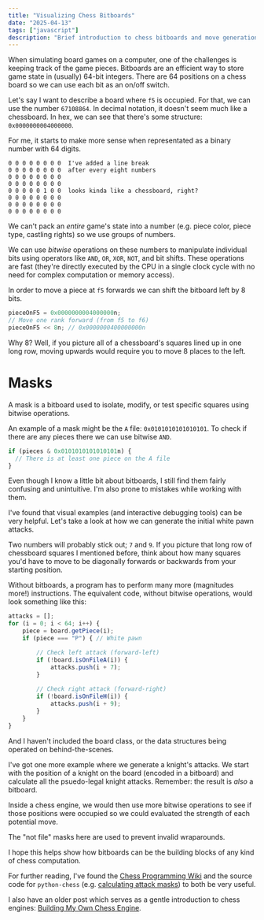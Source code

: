 ```yaml
---
title: "Visualizing Chess Bitboards"
date: "2025-04-13"
tags: ["javascript"]
description: "Brief introduction to chess bitboards and move generation with animations."
---
```


When simulating board games on a computer, one of the challenges is keeping track of the game pieces. Bitboards are an efficient way to store game state in (usually) 64-bit integers. There are 64 positions on a chess board so we can use each bit as an on/off switch.

Let's say I want to describe a board where `f5` is occupied. For that, we can use the number `67108864`. In decimal notation, it doesn't seem much like a chessboard. In hex, we can see that there's some structure: `0x0000000004000000`.

For me, it starts to make more sense when representated as a binary number with 64 digits.

```text
0 0 0 0 0 0 0 0  I've added a line break
0 0 0 0 0 0 0 0  after every eight numbers
0 0 0 0 0 0 0 0
0 0 0 0 0 0 0 0
0 0 0 0 0 1 0 0  looks kinda like a chessboard, right?
0 0 0 0 0 0 0 0
0 0 0 0 0 0 0 0
0 0 0 0 0 0 0 0
```

We can't pack an _entire_ game's state into a number (e.g. piece color, piece type, castling rights) so we use groups of numbers.

We can use _bitwise_ operations on these numbers to manipulate individual bits using operators like `AND`, `OR`, `XOR`, `NOT`, and bit shifts. These operations are fast (they're directly executed by the CPU in a single clock cycle with no need for complex computation or memory access).

In order to move a piece at `f5` forwards we can shift the bitboard left by 8 bits.

```js
pieceOnF5 = 0x0000000004000000n;
// Move one rank forward (from f5 to f6)
pieceOnF5 << 8n; // 0x0000000400000000n
```

Why 8? Well, if you picture all of a chessboard's squares lined up in one long row, moving upwards would require you to move 8 places to the left.

# Masks

A mask is a bitboard used to isolate, modify, or test specific squares using bitwise operations.

An example of a mask might be the `A` file: `0x0101010101010101`. To check if there are any pieces there we can use bitwise `AND`.

```js
if (pieces & 0x0101010101010101n) {
  // There is at least one piece on the A file
}
```

Even though I know a little bit about bitboards, I still find them fairly confusing and unintuitive. I'm also prone to mistakes while working with them.

I've found that visual examples (and interactive debugging tools) can be very helpful. Let's take a look at how we can generate the initial white pawn attacks.

Two numbers will probably stick out; `7` and `9`. If you picture that long row of chessboard squares I mentioned before, think about how many squares you'd have to move to be diagonally forwards or backwards from your starting position.

<div className="bitboards" id="whitePawnAttacks"></div>

Without bitboards, a program has to perform many more (magnitudes more!) instructions. The equivalent code, without bitwise operations, would look something like this:

```js
attacks = [];
for (i = 0; i < 64; i++) {
    piece = board.getPiece(i);
    if (piece === "P") { // White pawn

        // Check left attack (forward-left)
        if (!board.isOnFileA(i)) {
            attacks.push(i + 7);
        }
        
        // Check right attack (forward-right)
        if (!board.isOnFileH(i)) {
            attacks.push(i + 9);
        }
    }
}
```

And I haven't included the board class, or the data structures being operated on behind-the-scenes.

I've got one more example where we generate a knight's attacks. We start with the position of a knight on the board (encoded in a bitboard) and calculate all the psuedo-legal knight attacks. Remember: the result is _also_ a bitboard.

Inside a chess engine, we would then use more bitwise operations to see if those positions were occupied so we could evaluated the strength of each potential move.

The "not file" masks here are used to prevent invalid wraparounds.

<div className="bitboards" id="knightAttack"></div>

I hope this helps show how bitboards can be the building blocks of any kind of chess computation.

For further reading, I've found the [Chess Programming Wiki](https://www.chessprogramming.org/Bitboards) and the source code for `python-chess` (e.g. [calculating attack masks](https://github.com/niklasf/python-chess/blob/ffa04827e325de5b4d39a67eee3528474b814285/chess/__init__.py#L875)) to both be very useful.

I also have an older post which serves as a gentle introduction to chess engines: [Building My Own Chess Engine](/building-my-own-chess-engine).
